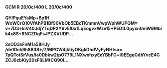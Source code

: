 #### GCM R 20/0c/400 L 20/0c/400
**QYlPquEYaMp+Bp1H**<br/>**WxWCrQ10VfAhPB1Bf90VbOb5EBcTKmmnVwpWphWUPQM=**<br/>**v+7D3+kiV40JdjYTqDP2Y6vEl0xfLqEogvxWze15+PEDtL0pyxn0mW9Mbik4x8S+RNCZDgFsJPZXVUDP...**<br/><br/>
**2sOD3sFnM1a58HJy**<br/>**/de1Dek9h8B38+/7/MPCW4jktiyOKgkDhdVyFyNHtso=**<br/>**7pQTotSrVus/ia0Dbkw2tpO779L1NXwxhxyEeYBbFG+i0EEgqCdbYvcE4CZCJ6zbKiy20sF6LMtCQ90I...**
